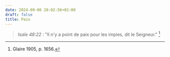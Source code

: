 ```yaml
---
date: 2024-09-06 20:02:56+02:00
draft: false
title: Paix
---
```





> *Isaïe 48:22* : "Il n'y a point de paix pour les impies, dit le Seigneur." [^1]

[^1]: Glaire 1905, p. 1656.
